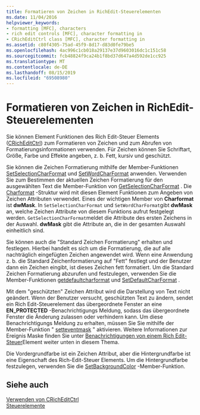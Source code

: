 ```yaml
---
title: Formatieren von Zeichen in RichEdit-Steuerelementen
ms.date: 11/04/2016
helpviewer_keywords:
- formatting [MFC], characters
- rich edit controls [MFC], character formatting in
- CRichEditCtrl class [MFC], character formatting in
ms.assetid: c80f4305-75ad-45f9-8d17-d83d0fe79be5
ms.openlocfilehash: 4ac996c1cb018a29137e37d9603016dc1c151c58
ms.sourcegitcommit: fcb48824f9ca24b1f8bd37d647a4d592de1cc925
ms.translationtype: MT
ms.contentlocale: de-DE
ms.lasthandoff: 08/15/2019
ms.locfileid: "69508980"
---
```

# <a name="character-formatting-in-rich-edit-controls"></a>Formatieren von Zeichen in RichEdit-Steuerelementen

Sie können Element Funktionen des Rich Edit-Steuer Elements ([CRichEditCtrl](../mfc/reference/cricheditctrl-class.md)) zum Formatieren von Zeichen und zum Abrufen von Formatierungsinformationen verwenden. Für Zeichen können Sie Schriftart, Größe, Farbe und Effekte angeben, z. b. Fett, kursiv und geschützt.

Sie können die Zeichen Formatierung mithilfe der Member-Funktionen [SetSelectionCharFormat](../mfc/reference/cricheditctrl-class.md#setselectioncharformat) und [SetWordCharFormat](../mfc/reference/cricheditctrl-class.md#setwordcharformat) anwenden. Verwenden Sie zum Bestimmen der aktuellen Zeichen Formatierung für den ausgewählten Text die Member-Funktion von [GetSelectionCharFormat](../mfc/reference/cricheditctrl-class.md#getselectioncharformat) . Die [Charformat](/windows/win32/api/richedit/ns-richedit-_charformat) -Struktur wird mit diesen Element Funktionen zum Angeben von Zeichen Attributen verwendet. Eines der wichtigen Member von **Charformat** ist **dwMask**. In `SetSelectionCharFormat` und `SetWordCharFormat`gibt **dwMask** an, welche Zeichen Attribute von diesem Funktions aufrut festgelegt werden. `GetSelectionCharFormat`meldet die Attribute des ersten Zeichens in der Auswahl. **dwMask** gibt die Attribute an, die in der gesamten Auswahl einheitlich sind.

Sie können auch die "Standard Zeichen Formatierung" erhalten und festlegen. Hierbei handelt es sich um die Formatierung, die auf alle nachträglich eingefügten Zeichen angewendet wird. Wenn eine Anwendung z. b. die Standard Zeichenformatierung auf "Fett" festlegt und der Benutzer dann ein Zeichen eingibt, ist dieses Zeichen fett formatiert. Um die Standard Zeichen Formatierung abzurufen und festzulegen, verwenden Sie die Member-Funktionen [getdefaultcharformat](../mfc/reference/cricheditctrl-class.md#getdefaultcharformat) und [SetDefaultCharFormat](../mfc/reference/cricheditctrl-class.md#setdefaultcharformat) .

Mit dem "geschützten" Zeichen Attribut wird die Darstellung von Text nicht geändert. Wenn der Benutzer versucht, geschützten Text zu ändern, sendet ein Rich Edit-Steuerelement das übergeordnete Fenster an eine **EN_PROTECTED** -Benachrichtigungs Meldung, sodass das übergeordnete Fenster die Änderung zulassen oder verhindern kann. Um diese Benachrichtigungs Meldung zu erhalten, müssen Sie Sie mithilfe der Member-Funktion " [setteventmask](../mfc/reference/cricheditctrl-class.md#seteventmask) " aktivieren. Weitere Informationen zur Ereignis Maske finden Sie unter [Benachrichtigungen von einem Rich Edit-Steuer](../mfc/notifications-from-a-rich-edit-control.md)Element weiter unten in diesem Thema.

Die Vordergrundfarbe ist ein Zeichen Attribut, aber die Hintergrundfarbe ist eine Eigenschaft des Rich-Edit-Steuer Elements. Um die Hintergrundfarbe festzulegen, verwenden Sie die [SetBackgroundColor](../mfc/reference/cricheditctrl-class.md#setbackgroundcolor) -Member-Funktion.

## <a name="see-also"></a>Siehe auch

[Verwenden von CRichEditCtrl](../mfc/using-cricheditctrl.md)<br/>
[Steuerelemente](../mfc/controls-mfc.md)

